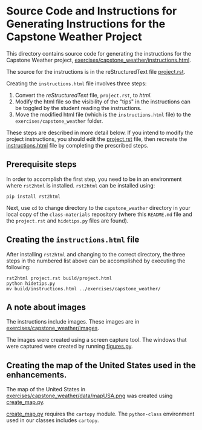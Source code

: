 # Source Code and Instructions for Generating Instructions for the Capstone Weather Project

This directory contains source code for generating the instructions for the Capstone Weather project, [exercises/capstone_weather/instructions.html](https://github.com/enthought/class-material/blob/dev/exercises/capstone_weather/instructions.html).

The source for the instructions is in the reStructuredText file [project.rst](https://github.com/enthought/class-material/blob/dev/capstone_weather/project.rst).

Creating the `instructions.html` file involves three steps:

1. Convert the _reStructuredText_ file, `project.rst`, to _html_.
2. Modify the html file so the visibility of the "tips" in the instructions can be toggled by the student reading the instructions.
3. Move the modified html file (which is the `instructions.html` file) to the `exercises/capstone_weather` folder.

These steps are described in more detail below.
If you intend to modify the project instructions, you should edit the [project.rst](https://github.com/enthought/class-material/blob/dev/capstone_weather/project.rst) file, then recreate the [instructions.html](https://github.com/enthought/class-material/blob/dev/exercises/capstone_weather/instructions.html) file by completing the prescribed steps.

## Prerequisite steps

In order to accomplish the first step, you need to be in an environment where `rst2html` is installed.
`rst2html` can be installed using:

`pip install rst2html`

Next, use `cd` to change directory to the `capstone_weather` directory in your local copy of the `class-materials` repository (where this `README.md` file and the `project.rst` and `hidetips.py` files are found).

## Creating the `instructions.html` file

After installing `rst2html` and changing to the correct directory, the three steps in the numbered list above can be accomplished by executing the following:

    rst2html project.rst build/project.html
    python hidetips.py
    mv build/instructions.html ../exercises/capstone_weather/

## A note about images

The instructions include images.
These images are in [exercises/capstone_weather/images](https://github.com/enthought/class-material/blob/dev/capstone_weather/images).

The images were created using a screen capture tool.
The windows that were captured were created by running [figures.py](https://github.com/enthought/class-material/blob/dev/capstone_weather/figures.py).

## Creating the map of the United States used in the enhancements.

The map of the United States in [exercises/capstone_weather/data/mapUSA.png](https://github.com/enthought/class-material/blob/dev/exercises/capstone_weather/mapUSA.png) was created using [create_map.py](https://github.com/enthought/class-material/blob/dev/capstone_weather/create_map.py).

[create_map.py](https://github.com/enthought/class-material/blob/dev/capstone_weather/create_map.py) requires the `cartopy` module.  The `python-class` environment used in our classes includes `cartopy`.

